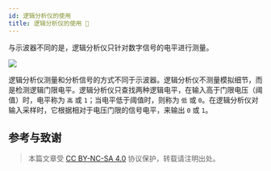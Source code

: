 ```yaml
---
id: 逻辑分析仪的使用
title: 逻辑分析仪的使用 🚧
---
```


与示波器不同的是，逻辑分析仪只针对数字信号的电平进行测量。

![](https://wiki-media-1253965369.cos.ap-guangzhou.myqcloud.com/img/20211217173845.png)

逻辑分析仪测量和分析信号的方式不同于示波器。逻辑分析仪不测量模拟细节，而是检测逻辑门限电平。逻辑分析仪只查找两种逻辑电平，在输入高于门限电压（阈值）时，电平称为 `高` 或 `1`；当电平低于阈值时，则称为 `低` 或 `0`。在逻辑分析仪对输入采样时，它根据相对于电压门限的信号电平，来输出 `0` 或 `1`。

## 参考与致谢

> 本篇文章受 [CC BY-NC-SA 4.0](https://creativecommons.org/licenses/by/4.0/deed.zh) 协议保护，转载请注明出处。

